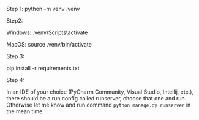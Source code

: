 Step 1:
python -m venv .venv

Step2:

Windows: .venv\Scripts\activate

MacOS: source .venv/bin/activate


Step 3:

pip install -r requirements.txt

Step 4:

In an IDE of your choice (PyCharm Community, Visual Studio, Intellij, etc.), there should be a run config called runserver, choose that one and run. Otherwise let me know and run command `python manage.py runserver` in the mean time
